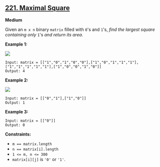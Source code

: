 ## [221. Maximal Square](https://leetcode.com/problems/maximal-square/)

**Medium**

Given an `m x n` binary `matrix` filled with `0`'s and `1`'s, _find the largest square containing only_ `1`'s _and return its area_.

**Example 1:**

![](https://assets.leetcode.com/uploads/2020/11/26/max1grid.jpg)
```
Input: matrix = [["1","0","1","0","0"],["1","0","1","1","1"],["1","1","1","1","1"],["1","0","0","1","0"]]
Output: 4
```

**Example 2:**

![](https://assets.leetcode.com/uploads/2020/11/26/max2grid.jpg)
```
Input: matrix = [["0","1"],["1","0"]]
Output: 1
```

**Example 3:**
```
Input: matrix = [["0"]]
Output: 0
```
**Constraints:**

*   `m == matrix.length`
*   `n == matrix[i].length`
*   `1 <= m, n <= 300`
*   `matrix[i][j]` is `'0'` or `'1'`.